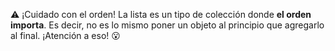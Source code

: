 :warning: ¡Cuidado con el orden! La lista es un tipo de colección donde **el orden importa**. Es decir, no es lo mismo poner un objeto al principio que agregarlo al final. ¡Atención a eso! :open_mouth: